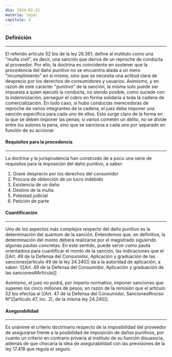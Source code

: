 ```yaml
---
dia: 2024-02-12
materia: legal
capitulo: 3
---
```

### Definición
---
El referido artículo 52 bis de la ley 26.361, define al instituto como una "multa civil", es decir, una sanción que deriva de un reproche de conducta al proveedor. Por ello, la doctrina es coincidente en sostener que la procedencia del daño punitivo no se encuentra atada a un mero "incumplimiento" en sí mismo, sino que se necesita una actitud clara de desprecio por los derechos de consumidores y usuarios. Asimismo, y en razón de este carácter "punitivo" de la sanción, la misma solo puede ser impuesta a quien ejecutó la conducta, no siendo posible, como sucede con la indemnización, perseguir el cobro en forma solidaria a toda la cadena de comercialización. En todo caso, si hubo conductas merecedoras de reproche de varios integrantes de la cadena, el juez debe imponer una sanción específica para cada uno de ellos. Esto surge claro de la forma en la que se deben imponer las penas; si varios cometen un delito, no se divide entre los autores la pena, sino que se sanciona a cada uno por separado en función de su accionar.

#### Requisitos para la procedencia
---
La doctrina y la jurisprudencia han construido de a poco una serie de requisitos para la imposición del daño punitivo, a saber:
1) Grave desprecio por los derechos del consumidor
2) Procura de obtención de un lucro indebido
3) Existencia de un daño
4) Destino de la multa
5) Potestad judicial
6) Petición de parte

#### Cuantificación
---
Uno de los aspectos más complejos respecto del daño punitivo es la determinación del quantum de la sanción. Entendemos que, en definitiva, la determinación del monto deberá realizarse por el magistrado siguiendo algunas pautas concretas. En este sentido, puede servir como pauta orientadora para cuantificar el monto de la sanción, las indicaciones que el [[Art. 49 de la Defensa del Consumidor, Aplicación y graduación de las sanciones|artículo 49 de la ley 24.240]] da a la autoridad de aplicación, a saber:
![[Art. 49 de la Defensa del Consumidor, Aplicación y graduación de las sanciones#Artículo]]

Asimismo, el juez no podrá, por imperio normativo, imponer sanciones que superen los cinco millones de pesos, en razón de la remisión que el artículo 52 bis efectúa al [[Art. 47 de la Defensa del Consumidor, Sanciones#Inciso N°2|artículo 47, inc. 2), de la misma ley 24.240]].

#### Asegurabilidad
---
Es unánime el criterio doctrinario respecto de la imposibilidad del proveedor de asegurarse frente a la posibilidad de imposición de daños punitivos, por cuanto un criterio en contrario privaría al instituto de su función disuasoria, además de que chocaría la idea de asegurabilidad con las previsiones de la ley 17.418 que regula el seguro.